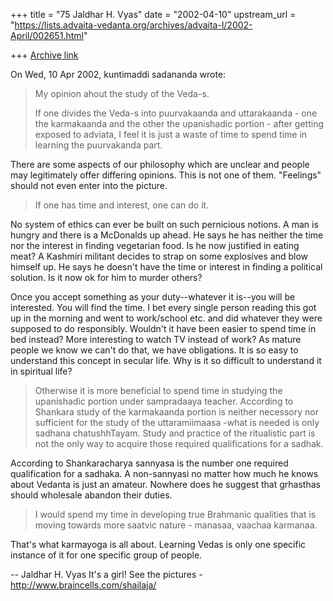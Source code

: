 +++
title = "75 Jaldhar H. Vyas"
date = "2002-04-10"
upstream_url = "https://lists.advaita-vedanta.org/archives/advaita-l/2002-April/002651.html"

+++
[Archive link](https://lists.advaita-vedanta.org/archives/advaita-l/2002-April/002651.html)

On Wed, 10 Apr 2002, kuntimaddi sadananda wrote:

> My opinion ahout the study of the Veda-s.
>
> If one divides the Veda-s into puurvakaanda and
> uttarakaanda - one the karmakaanda and the other the
> upanishadic portion - after getting exposed to
> adviata, I feel it is just a waste of time to spend
> time in learning the puurvakanda part.

There are some aspects of our philosophy which are unclear and
people may legitimately offer differing opinions.  This is not
one of them.  "Feelings" should not even enter into the picture.

> If one has
> time and interest, one can do it.

No system of ethics can ever be built on such pernicious notions.  A man
is hungry and there is a McDonalds up ahead.  He says he has neither the
time nor the interest in finding vegetarian food. Is he now justified in
eating meat?  A Kashmiri militant decides to strap on some explosives and
blow himself up.  He says he doesn't have the time or interest in finding
a political solution.  Is it now ok for him to murder others?

Once you accept something as your duty--whatever it is--you will be
interested.  You will find the time.  I bet every single person reading
this got up in the morning and went to work/school etc. and did whatever
they were supposed to do responsibly.  Wouldn't it have been easier to
spend time in bed instead?  More interesting to watch TV instead of work?
As mature people we know we can't do that, we have obligations.  It is so
easy to understand this concept in secular life.  Why is it so difficult
to understand it in spiritual life?

> Otherwise it is more
> beneficial to spend time in studying the upanishadic
> portion under sampradaaya teacher. According to
> Shankara study of the karmakaanda portion is neither
> necessory nor sufficient for the study of the
> uttaramiimaasa -what is needed is only sadhana
> chatushhTayam.  Study and practice of the ritualistic
> part is not the only way to acquire those required
> qualifications for a sadhak.
>

According to Shankaracharya sannyasa is the number one required
qualification for a sadhaka.  A non-sannyasi no matter how much he
knows about Vedanta is just an amateur.  Nowhere does he suggest that
grhasthas should wholesale abandon their duties.

> I would spend my time in developing true Brahmanic
> qualities that is moving towards more saatvic nature -
> manasaa, vaachaa karmanaa.
>

That's what karmayoga is all about.  Learning Vedas is only one specific
instance of it for one specific group of people.


--
Jaldhar H. Vyas <jaldhar at braincells.com>
It's a girl! See the pictures - http://www.braincells.com/shailaja/

